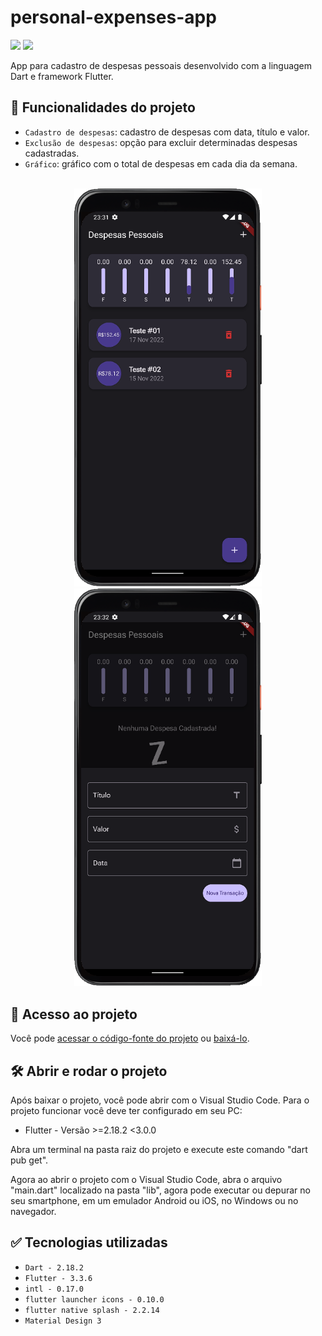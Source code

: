 # personal-expenses-app

<p align="left">
   <!-- <img src="https://img.shields.io/badge/Status-Conclu%C3%ADdo-brightgreen?style=for-the-badge"/> -->
   <img src="https://img.shields.io/badge/Status-Em%20Desenvolvimento-orange?style=for-the-badge"/>
   <img src="https://img.shields.io/github/license/GabrielSchiavo personal-expenses-app?color=blue&style=for-the-badge"/>
</p>

App para cadastro de despesas pessoais desenvolvido com a linguagem Dart e framework Flutter.

## :hammer: Funcionalidades do projeto
* `Cadastro de despesas`: cadastro de despesas com data, título e valor.
* `Exclusão de despesas`: opção para excluir determinadas despesas cadastradas.
* `Gráfico`: gráfico com o total de despesas em cada dia da semana.

<br>
<div display: inline_block align="center">
   <img src="./assets/images/screenshots/screenshot_01.png" width="300" alt="Screenshot tela lista e gráfico despesas"/>
   <img src="./assets/images/screenshots/screenshot_02.png" width="300" alt="Screenshot tela cadastro de despesa"/>
</div>

## :file_folder: Acesso ao projeto
Você pode [acessar o código-fonte do projeto](https://github.com/GabrielSchiavo/personal-expenses-app) ou [baixá-lo](https://github.com/GabrielSchiavo/personal-expenses-app/archive/refs/heads/main.zip).

## :hammer_and_wrench: Abrir e rodar o projeto
Após baixar o projeto, você pode abrir com o Visual Studio Code. Para o projeto funcionar você deve ter configurado em seu PC:

* Flutter - Versão >=2.18.2 <3.0.0

Abra um terminal na pasta raiz do projeto e execute este comando "dart pub get".

Agora ao abrir o projeto com o Visual Studio Code, abra o arquivo "main.dart" localizado na pasta "lib", agora pode executar ou depurar no seu smartphone, em um emulador Android ou iOS, no Windows ou no navegador.

## :white_check_mark: Tecnologias utilizadas
* `Dart - 2.18.2`
* `Flutter - 3.3.6`
* `intl - 0.17.0`
* `flutter launcher icons - 0.10.0`
* `flutter native splash - 2.2.14`
* `Material Design 3`
